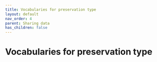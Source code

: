 ```yaml
---
title: Vocabularies for preservation type
layout: default
nav_order: 4
parent: Sharing data
has_children: false
---
```


# Vocabularies for preservation type

